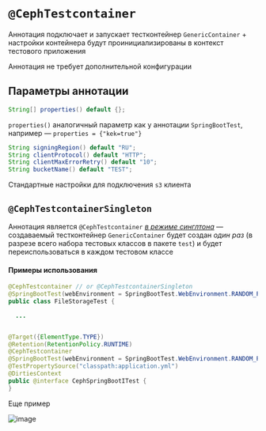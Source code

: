 # `@CephTestcontainer`

Аннотация подключает и запускает тестконтейнер `GenericContainer` + настройки
контейнера будут проинициализированы в контекст тестового приложения

Аннотация не требует дополнительной конфигурации

## Параметры аннотации

```java
String[] properties() default {};
```

`properties()` аналогичный параметр как у аннотации `SpringBootTest`, например — `properties = {"kek=true"}`

```java
String signingRegion() default "RU";
String clientProtocol() default "HTTP";
String clientMaxErrorRetry() default "10";
String bucketName() default "TEST";
```

Стандартные настройки для подключения `s3` клиента 

## `@CephTestcontainerSingleton`

Аннотация является `@CephTestcontainer` [*в режиме синглтона*](https://ru.wikipedia.org/wiki/Одиночка_(шаблон_проектирования)) — создаваемый тестконтейнер `GenericContainer` будет создан *один раз* (в разрезе всего набора тестовых классов в пакете `test`) и будет переиспользоваться в каждом тестовом классе

#### Примеры использования

```java
@CephTestcontainer // or @CephTestcontainerSingleton
@SpringBootTest(webEnvironment = SpringBootTest.WebEnvironment.RANDOM_PORT)
public class FileStorageTest {

  ...

```

```java

@Target({ElementType.TYPE})
@Retention(RetentionPolicy.RUNTIME)
@CephTestcontainer 
@SpringBootTest(webEnvironment = SpringBootTest.WebEnvironment.RANDOM_PORT)
@TestPropertySource("classpath:application.yml")
@DirtiesContext
public @interface CephSpringBootITest {
}

```

Еще пример

![image](https://user-images.githubusercontent.com/19729841/127736179-6fce6001-ea2a-40e7-9d5e-51dea7ff01fc.png)
